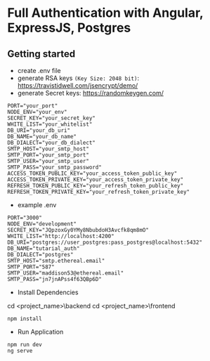 # Full Authentication with Angular, ExpressJS, Postgres

## Getting started

- create .env file
- generate RSA keys `(Key Size: 2048 bit)`: https://travistidwell.com/jsencrypt/demo/
- generate Secret keys: https://randomkeygen.com/

```
PORT="your_port"
NODE_ENV="your_env"
SECRET_KEY="your_secret_key"
WHITE_LIST="your_whitelist"
DB_URI="your_db_uri"
DB_NAME="your_db_name"
DB_DIALECT="your_db_dialect"
SMTP_HOST="your_smtp_host"
SMTP_PORT="your_smtp_port"
SMTP_USER="your_smtp_user"
SMTP_PASS="your_smtp_password"
ACCESS_TOKEN_PUBLIC_KEY="your_access_token_public_key"
ACCESS_TOKEN_PRIVATE_KEY="your_access_token_private_key"
REFRESH_TOKEN_PUBLIC_KEY="your_refresh_token_public_key"
REFRESH_TOKEN_PRIVATE_KEY="your_refresh_token_private_key"
```

- example .env

```
PORT="3000"
NODE_ENV="development"
SECRET_KEY="JQpzoxGy0YMy8NbubdoH3Avcfk8qm8mO"
WHITE_LIST="http://localhost:4200"
DB_URI="postgres://user_postgres:pass_postgres@localhost:5432"
DB_NAME="tutarial_auth"
DB_DIALECT="postgres"
SMTP_HOST="smtp.ethereal.email"
SMTP_PORT="587"
SMTP_USER="maddison53@ethereal.email"
SMTP_PASS="jn7jnAPss4f63QBp6D"
```

- Install Dependencies

cd <project_name>\backend
cd <project_name>\frontend

```
npm install
```

- Run Application

```
npm run dev
ng serve
```
